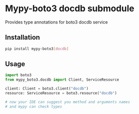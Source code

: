 # Mypy-boto3 docdb submodule

Provides type annotations for boto3 docdb service

## Installation

```bash
pip install mypy-boto3[docdb]
```

## Usage

```python
import boto3
from mypy_boto3.docdb import Client, ServiceResource

client: Client = boto3.client("docdb")
resource: ServiceResource = boto3.resource("docdb")

# now your IDE can suggest you method and arguments names
# and mypy can check types
```


